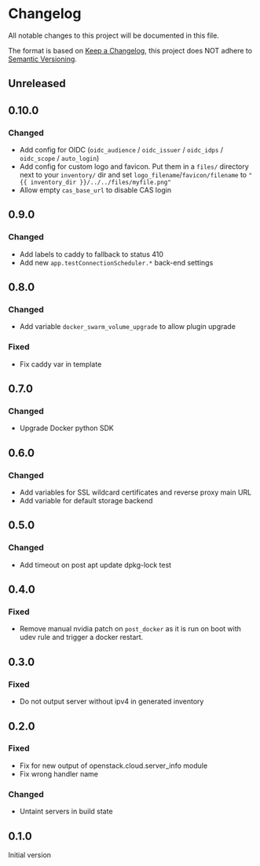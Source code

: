 # Changelog
All notable changes to this project will be documented in this file.

The format is based on [Keep a Changelog](https://keepachangelog.com/en/1.0.0/),
this project does NOT adhere to [Semantic Versioning](https://semver.org/spec/v2.0.0.html).

## Unreleased
## 0.10.0
### Changed
- Add config for OIDC (`oidc_audience` / `oidc_issuer` / `oidc_idps` / `oidc_scope` / `auto_login`)
- Add config for custom logo and favicon. Put them in a `files/` directory next to your `inventory/` dir and set `logo_filename`/`favicon/filename` to `"{{ inventory_dir }}/../../files/myfile.png"`
- Allow empty `cas_base_url` to disable CAS login

## 0.9.0
### Changed
- Add labels to caddy to fallback to status 410
- Add new `app.testConnectionScheduler.*` back-end settings

## 0.8.0
### Changed
- Add variable `docker_swarm_volume_upgrade` to allow plugin upgrade
### Fixed
- Fix caddy var in template

## 0.7.0
### Changed
- Upgrade Docker python SDK

## 0.6.0
### Changed
- Add variables for SSL wildcard certificates and reverse proxy main URL
- Add variable for default storage backend

## 0.5.0
### Changed
- Add timeout on post apt update dpkg-lock test

## 0.4.0
### Fixed
- Remove manual nvidia patch on `post_docker` as it is run on boot with udev rule and trigger a docker restart.

## 0.3.0
### Fixed
- Do not output server without ipv4 in generated inventory

## 0.2.0
### Fixed
- Fix for new output of openstack.cloud.server_info module
- Fix wrong handler name
### Changed
- Untaint servers in build state

## 0.1.0
Initial version
